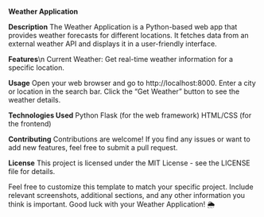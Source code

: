 **Weather Application**

**Description**
The Weather Application is a Python-based web app that provides weather forecasts for different locations. 
It fetches data from an external weather API and displays it in a user-friendly interface.

**Features**\n
Current Weather: Get real-time weather information for a specific location.

**Usage**
Open your web browser and go to http://localhost:8000.
Enter a city or location in the search bar.
Click the “Get Weather” button to see the weather details.

**Technologies Used**
Python
Flask (for the web framework)
HTML/CSS (for the frontend)

**Contributing**
Contributions are welcome! If you find any issues or want to add new features, feel free to submit a pull request.

**License**
This project is licensed under the MIT License - see the LICENSE file for details.

Feel free to customize this template to match your specific project. Include relevant screenshots, 
additional sections, and any other information you think is important. Good luck with your Weather Application! 🌦️
